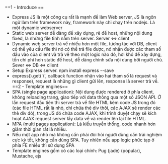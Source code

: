 ==1 - Introduce ==
- Express JS là một công cụ rất là mạnh để làm Web server, JS là ngôn ngữ làm trên framework này, framework này chỉ chạy trên nodejs. Là một dynamic webserver
- Static web server dễ dàng để xây dựng, rẻ để host, những nội dung fixed, là những file tĩnh nằm trên server. Server <=> client
- Dynamic web server trả về nhiều hơn một file, tương tác với DB, client có thể yêu cầu file thì nó có thể trả file được, nó nhận được các tham số đầu vào của client và trả về theo một logic nào đó, hơi khó để xây dựng, tốn chi phí hơn static để host, dễ dàng chỉnh sửa nội dung bởi người chủ. Sever <=> DB <=> client
- Setup Express server. npm install express --save
- express().get('/', callback function nhận vào hai tham số là request và response), request là những gì client gửi lên, response là server trả về.
==2 - Template engines==
- SPA (single page application): Nội dung được rendered ở phía client, không reloading trang, giao tiếp với data thông qua một số JSON API. Ở lần request đầu tiên thì server trả về file HTML kèm code JS trong đó (các file HTML rất là nhỏ, chỉ chứa thẻ div thôi, các AJAX sẽ render các thẻ div đó), trong JS đó chứa code AJAX, khi trình duyệt chạy sẽ kích hoạt AJAX request server lấy data về và render lên lại file HTML.
- MPA (multi pages application): Là kiểu truyền thống, code nhanh hơn giảm thời gian rất là nhiều.
- Nếu một app nhỏ mà không cần phải đòi hỏi người dùng cần trải nghiệm cực kỳ tốt, không cần dùng SPA. Tuy nhiên nếu app logic phức tạp ở phía FE nhiều thì sử dụng SPA
- Template engines gồm có các loại chính: Pug (jade) (popular), Mustache, ejs
